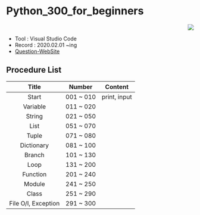 # Python_300_for_beginners

<div align="right"><a href="https://hits.seeyoufarm.com"/><img src="https://hits.seeyoufarm.com/api/count/incr/badge.svg?url=https://github.com/eona1301/Python_300_for_beginners"/></a></div>

- Tool : Visual Studio Code
- Record : 2020.02.01 ~ing
- [Question-WebSite](https://wikidocs.net/book/922)

## Procedure List

|        Title        |  Number   | Content |
| :-----------------: | :-------: | :-----: |
|        Start        | 001 ~ 010 |   print, input     |
|      Variable       | 011 ~ 020 |         |
|       String        | 021 ~ 050 |         |
|        List         | 051 ~ 070 |         |
|        Tuple        | 071 ~ 080 |         |
|     Dictionary      | 081 ~ 100 |         |
|       Branch        | 101 ~ 130 |         |
|        Loop         | 131 ~ 200 |         |
|      Function       | 201 ~ 240 |         |
|       Module        | 241 ~ 250 |         |
|        Class        | 251 ~ 290 |         |
| File O/I, Exception | 291 ~ 300 |         |
